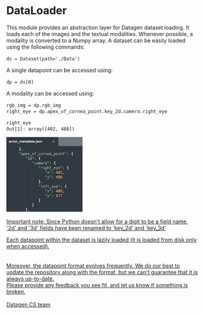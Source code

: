 # DataLoader

This module provides an abstraction layer for Datagen dataset loading. It loads each of the images and the textual modalities. Whenever possible, a modality is converted to a Numpy array.
A dataset can be easily loaded using the following commands:

```
ds = Dataset(path='./Data')
```

A single datapoint can be accessed using:
```
dp = ds[0]
```

A modality can be accessed using:
```
rgb_img = dp.rgb_img
right_eye = dp.apex_of_cornea_point.key_2d.camera.right_eye
```
```
right_eye
Out[1]: array([402, 488])
```

![alt text](imgs/JSON_format.png)

<u>Important note<u>: Since Python doesn't allow for a digit to be a field name, '2d' and '3d' fields have been renamed to 'key_2d' and 'key_3d'

Each datapoint within the dataset is lazily loaded (it is loaded from disk only when accessed). <br><br>
<br>
Moreover, the datapoint format evolves frequently. We do our best to update the repository along with the format, but we can't guarantee that it is always up-to-date. <br>
Please provide any feedback you see fit, and let us know if something is broken.
<br><br>
Datagen CS team